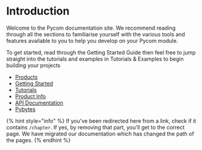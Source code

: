 # Introduction

Welcome to the Pycom documentation site. We recommend reading through all the sections to familiarise yourself with the various tools and features available to you to help you develop on your Pycom module.

To get started, read through the Getting Started Guide then feel free to jump straight into the tutorials and examples in Tutorials & Examples to begin building your projects

* [Products](products.md)
* [Getting Started](gettingstarted/introduction.md)
* [Tutorials](tutorials/introduction.md)
* [Product Info](datasheets/introduction.md)
* [API Documentation](firmwareapi/introduction.md)
* [Pybytes](pybytes/introduction.md)

{% hint style="info" %}
If you've been redirected here from a link, check if it contains `/chapter`. If yes, by removing that part, you'll get to the correct page. We have migrated our documentation which has changed the path of the pages.
{% endhint %}



